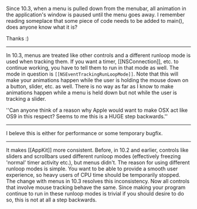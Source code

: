 Since 10.3, when a menu is pulled down from the menubar, all animation in the application's window is paused until the menu goes away. I remember reading someplace that some piece of code needs to be added to main(), does anyone know what it is?

Thanks :)

----

In 10.3, menus are treated like other controls and a different runloop mode is used when tracking them. If you want a timer, [[NSConnection]], etc. to continue working, you have to tell them to run in that mode as well. The mode in question is <code>[[NSEventTrackingRunLoopMode]]</code>. Note that this will make your animations happen while the user is holding the mouse down on a button, slider, etc. as well. There is no way as far as I know to make animations happen while a menu is held down but not while the user is tracking a slider.

''Can anyone think of a reason why Apple would want to make OSX act like OS9 in this respect? Seems to me this is a HUGE step backwards.''

----

I beleve this is either for performance or some temporary bugfix.

----

It makes [[AppKit]] more consistent. Before, in 10.2 and earlier, controls like sliders and scrollbars used different runloop modes (effectively freezing 'normal' timer activity etc.), but menus didn't. The reason for using different runloop modes is simple. You want to be able to provide a smooth user experience, so heavy users of CPU time should be temporarily stopped. The change with menus in 10.3 resolves this inconsistency. Now all controls that involve mouse tracking behave the same. Since making your program continue to run in these runloop modes is trivial if you should desire to do so, this is not at all a step backwards.
